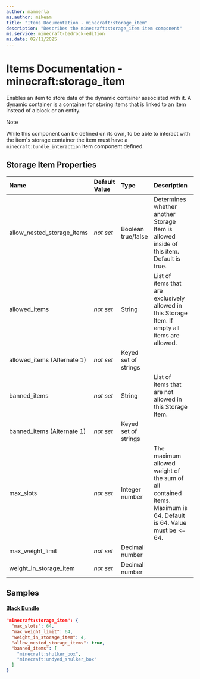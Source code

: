 ```yaml
---
author: mammerla
ms.author: mikeam
title: "Items Documentation - minecraft:storage_item"
description: "Describes the minecraft:storage_item item component"
ms.service: minecraft-bedrock-edition
ms.date: 02/11/2025 
---
```


# Items Documentation - minecraft:storage_item

Enables an item to store data of the dynamic container associated with it. A dynamic container is a container for storing items that is linked to an item instead of a block or an entity.

> [!Note]
> While this component can be defined on its own, to be able to interact with the item's storage container the item must have a `minecraft:bundle_interaction` item component defined.


## Storage Item Properties

|Name       |Default Value |Type |Description |Example Values |
|:----------|:-------------|:----|:-----------|:------------- |
| allow_nested_storage_items | *not set* | Boolean true/false | Determines whether another Storage Item is allowed inside of this item. Default is true. | Black Bundle: `true` | 
| allowed_items | *not set* | String | List of items that are exclusively allowed in this Storage Item. If empty all items are allowed. |  | 
| allowed_items (Alternate 1) | *not set* | Keyed set of strings |  |  | 
| banned_items | *not set* | String | List of items that are not allowed in this Storage Item. | Black Bundle: `["minecraft:shulker_box","minecraft:undyed_shulker_box"]` | 
| banned_items (Alternate 1) | *not set* | Keyed set of strings |  |  | 
| max_slots | *not set* | Integer number | The maximum allowed weight of the sum of all contained items. Maximum is 64. Default is 64. Value must be <= 64. | Black Bundle: `64` | 
| max_weight_limit | *not set* | Decimal number |  | Black Bundle: `64` | 
| weight_in_storage_item | *not set* | Decimal number |  | Black Bundle: `4` | 

## Samples

#### [Black Bundle](https://github.com/Mojang/bedrock-samples/tree/preview/behavior_pack/items/black_bundle.json)


```json
"minecraft:storage_item": {
  "max_slots": 64,
  "max_weight_limit": 64,
  "weight_in_storage_item": 4,
  "allow_nested_storage_items": true,
  "banned_items": [
    "minecraft:shulker_box",
    "minecraft:undyed_shulker_box"
  ]
}
```
